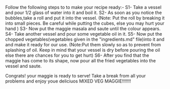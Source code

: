 Follow the following steps to to make your recipe ready:-
S1- Take a vessel and pour 1/2 glass of water into it  and boil it.
S2- As soon as you notice the bubbles,take a roll and put it into the vessel.
(Note: Put the roll by breaking it into small pieces.                                  Be careful while putting the cubes, else you may hurt your hand )
S3- Now put the maggie masala and saute until the colour appears. 
S4- Take another vessel and pour some vegetable oil in it.
S5- Now put the chopped vegetables(vegetables given in the "ingredients.md" file)into it and and make it ready for our use.
(Note:Put them slowly so as to prevent from splashing of oil.
      Keep in mind that your vessel is dry before pouring the oil else there are chances for you to get hurt)
S6- After you find that the maggie has come to its shape, now pour all the fried vegetables into the vessel and saute.



Congrats! your maggie is ready to serve! Take a break from all your problems and enjoy youe deliciuos MIXED VEG MAGGIE!!!!!!! 